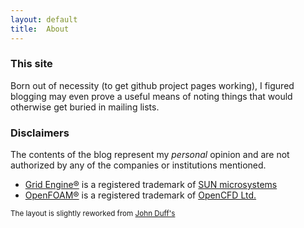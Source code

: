 ```yaml
---
layout: default
title:  About
---
```


### This site

Born out of necessity (to get github project pages working), I figured
blogging may even prove a useful means of noting things that would otherwise
get buried in mailing lists.

### Disclaimers

The contents of the blog represent my *personal* opinion and are not
authorized by any of the companies or institutions mentioned.

- [Grid Engine&reg;](http://gridengine.sunsource.net/) is a registered
  trademark of [SUN microsystems](http://www.sun.com/)
- [OpenFOAM&reg;](http://www.openfoam.org/) is a registered trademark
  of [OpenCFD Ltd.](http://www.opencfd.co.uk/)


<small class="meta">
  The layout is slightly reworked from
  <a href="http://jduff.github.com">John Duff's</a>
</small>

